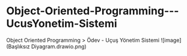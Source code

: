 # Object-Oriented-Programming---UcusYonetim-Sistemi
Object Oriented Programming > Ödev - Uçuş Yönetim Sistemi
![image](Başlıksız Diyagram.drawio.png)

